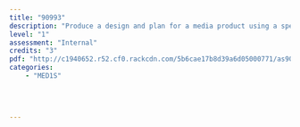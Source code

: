 ```yaml
---
title: "90993"
description: "Produce a design and plan for a media product using a specified range of conventions"
level: "1"
assessment: "Internal"
credits: "3"
pdf: "http://c1940652.r52.cf0.rackcdn.com/5b6cae17b8d39a6d05000771/as90993.pdf"
categories:
    - "MED1S"
    
    
    
    
---
```

